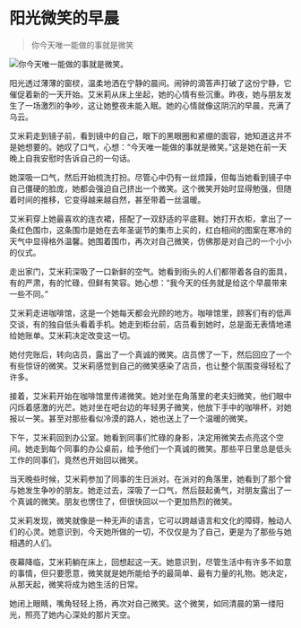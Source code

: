 # 阳光微笑的早晨
> 你今天唯一能做的事就是微笑


![你今天唯一能做的事就是微笑。](/images/45dcff41f46d4a4da790c37e109d4c89.jpg)

阳光透过薄薄的窗棂，温柔地洒在宁静的晨间。闹钟的滴答声打破了这份宁静，它催促着新的一天开始。艾米莉从床上坐起，她的心情有些沉重。昨夜，她与朋友发生了一场激烈的争吵，这让她整夜未能入眠。她的心情就像这阴沉的早晨，充满了乌云。

艾米莉走到镜子前，看到镜中的自己，眼下的黑眼圈和紧绷的面容，她知道这并不是她想要的。她叹了口气，心想：“今天唯一能做的事就是微笑。”这是她在前一天晚上自我安慰时告诉自己的一句话。

她深吸一口气，然后开始梳洗打扮。尽管心中仍有一丝烦躁，但每当她看到镜子中自己僵硬的脸庞，她都会强迫自己挤出一个微笑。这个微笑开始时显得勉强，但随着时间的推移，它变得越来越自然，甚至带着一丝温暖。

艾米莉穿上她最喜欢的连衣裙，搭配了一双舒适的平底鞋。她打开衣柜，拿出了一条红色围巾，这条围巾是她在去年圣诞节的集市上买的，红白相间的图案在寒冷的天气中显得格外温馨。她围着围巾，再次对自己微笑，仿佛那是对自己的一个小小的仪式。

走出家门，艾米莉深吸了一口新鲜的空气。她看到街头的人们都带着各自的面具，有的严肃，有的忙碌，但鲜有笑容。她心想：“我今天的任务就是给这个早晨带来一些不同。”

艾米莉走进咖啡馆，这是一个她每天都会光顾的地方。咖啡馆里，顾客们有的低声交谈，有的独自低头看着手机。她走到柜台前，店员看到她时，总是面无表情地递给她账单。艾米莉决定改变这一切。

她付完账后，转向店员，露出了一个真诚的微笑。店员愣了一下，然后回应了一个有些惊讶的微笑。艾米莉感觉到自己的微笑感染了店员，也让整个氛围变得轻松了许多。

接着，艾米莉开始在咖啡馆里传递微笑。她对坐在角落里的老夫妇微笑，他们眼中闪烁着感激的光芒。她对坐在吧台边的年轻男子微笑，他放下手中的咖啡杯，对她报以一笑。甚至对那些看似冷漠的路人，她也送上了一个温暖的微笑。

下午，艾米莉回到办公室。她看到同事们忙碌的身影，决定用微笑去点亮这个空间。她走到每个同事的办公桌前，给予他们一个真诚的微笑。那些平日里总是低头工作的同事们，竟然也开始回以微笑。

当天晚些时候，艾米莉参加了同事的生日派对。在派对的角落里，她看到了那个曾与她发生争吵的朋友。她走过去，深吸了一口气，然后鼓起勇气，对朋友露出了一个真诚的微笑。朋友也愣住了，但很快回以一个更加热烈的微笑。

艾米莉发现，微笑就像是一种无声的语言，它可以跨越语言和文化的障碍，触动人们的心灵。她意识到，今天她所做的一切，不仅仅是为了自己，更是为了那些与她相遇的人们。

夜幕降临，艾米莉躺在床上，回想起这一天。她意识到，尽管生活中有许多不如意的事情，但只要愿意，微笑就是她所能给予的最简单、最有力量的礼物。她决定，从那天起，微笑将成为她生活的日常。

她闭上眼睛，嘴角轻轻上扬，再次对自己微笑。这个微笑，如同清晨的第一缕阳光，照亮了她内心深处的那片天空。